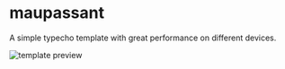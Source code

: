 maupassant
==========

A simple typecho template with great performance on different devices.

![template preview](https://cqplew.by3301.livefilestore.com/y2p3AobblfE5MlrRXp1P3lR7tCd-R7MBz0RP_90BH7Gr9uV3tQEI8xJTpQSzbDIeEnGCMiN8VIvCUk_dhKCc19TqK5yGWwVfyQdEGLedQcyYuA/mps2.png "Maupassant template preview")
